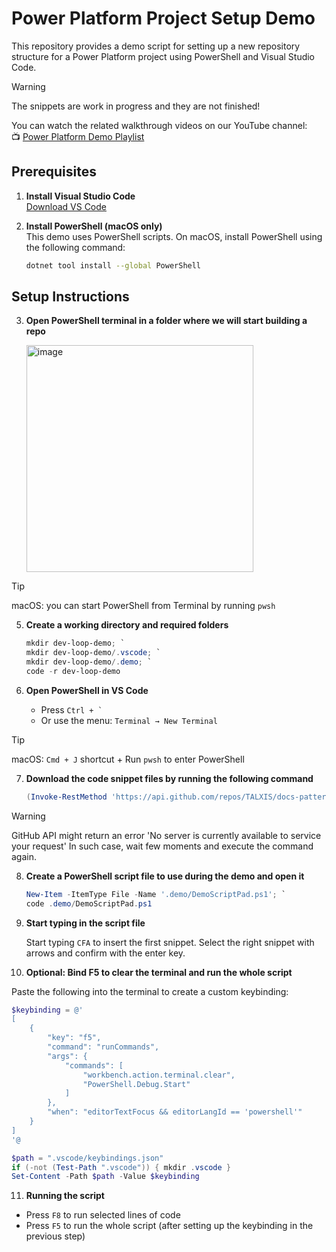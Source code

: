# Power Platform Project Setup Demo

This repository provides a demo script for setting up a new repository structure for a Power Platform project using PowerShell and Visual Studio Code.

> [!WARNING]  
> The snippets are work in progress and they are not finished!

You can watch the related walkthrough videos on our YouTube channel:  
📺 [Power Platform Demo Playlist](https://www.youtube.com/playlist?list=PLFCzz03beGm5cthgn7LZh4bt-d9g1G6ip)

## Prerequisites

1. **Install Visual Studio Code**  
   [Download VS Code](https://code.visualstudio.com/)

2. **Install PowerShell (macOS only)**  
   This demo uses PowerShell scripts. On macOS, install PowerShell using the following command:

   ```bash
   dotnet tool install --global PowerShell
   ```

## Setup Instructions

3. **Open PowerShell terminal in a folder where we will start building a repo**

   <img width="363" alt="image" src="https://github.com/user-attachments/assets/26d1b6a3-956b-4984-a3a0-59498030f4c5" />

> [!TIP]
> macOS: you can start PowerShell from Terminal by running `pwsh`

5. **Create a working directory and required folders**

   ```powershell
   mkdir dev-loop-demo; `
   mkdir dev-loop-demo/.vscode; `
   mkdir dev-loop-demo/.demo; `
   code -r dev-loop-demo
   ```

6. **Open PowerShell in VS Code**

   - Press ``Ctrl + ` ``
   - Or use the menu: `Terminal → New Terminal`
  
> [!TIP]
> macOS: `Cmd + J` shortcut + Run `pwsh` to enter PowerShell

7. **Download the code snippet files by running the following command**

   ```powershell
   (Invoke-RestMethod 'https://api.github.com/repos/TALXIS/docs-patterns-practices/contents/dev-loops?ref=master') | Where-Object { $_.type -eq 'file' -and $_.name -like '*.code-snippets' -and $_.download_url } | ForEach-Object { Invoke-WebRequest $_.download_url -OutFile ".vscode\$($_.name)" }

   ```

> [!WARNING]  
> GitHub API might return an error 'No server is currently available to service your request'
> In such case, wait few moments and execute the command again.

8. **Create a PowerShell script file to use during the demo and open it**

   ```powershell
   New-Item -ItemType File -Name '.demo/DemoScriptPad.ps1'; `
   code .demo/DemoScriptPad.ps1
   ```

9. **Start typing in the script file**

   Start typing `CFA` to insert the first snippet. Select the right snippet with arrows and confirm with the enter key.

10. **Optional: Bind F5 to clear the terminal and run the whole script**

   Paste the following into the terminal to create a custom keybinding:

   ```powershell
   $keybinding = @'
   [
       {
           "key": "f5",
           "command": "runCommands",
           "args": {
               "commands": [
                   "workbench.action.terminal.clear",
                   "PowerShell.Debug.Start"
               ]
           },
           "when": "editorTextFocus && editorLangId == 'powershell'"
       }
   ]
'@

   $path = ".vscode/keybindings.json"
   if (-not (Test-Path ".vscode")) { mkdir .vscode }
   Set-Content -Path $path -Value $keybinding
   ```

11. **Running the script**

- Press `F8` to run selected lines of code
- Press `F5` to run the whole script (after setting up the keybinding in the previous step)
